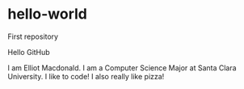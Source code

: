 # hello-world
First repository

Hello GitHub

I am Elliot Macdonald. I am a Computer Science Major at Santa Clara University. I like to code!
I also really like pizza!
